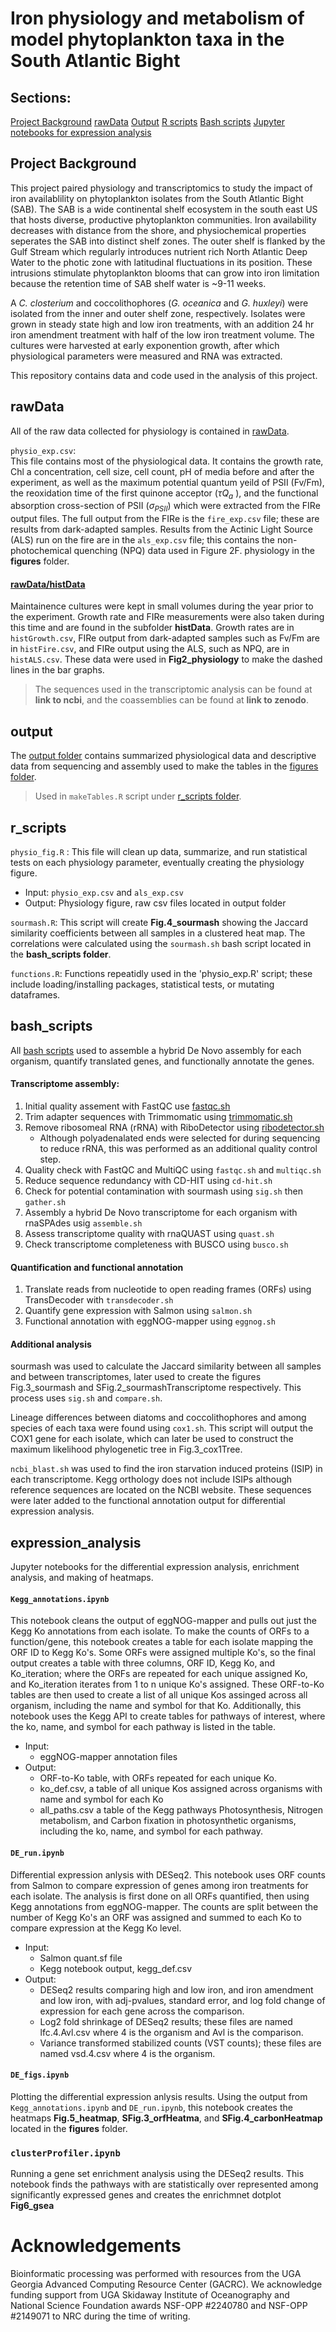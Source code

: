 # Iron physiology and metabolism of model phytoplankton taxa in the South Atlantic Bight

## Sections:
[Project Background](#project-background)
[rawData](#rawdata)
[Output](#output)
[R scripts](#r_scripts)
[Bash scripts](#bash_scripts)
[Jupyter notebooks for expression analysis](#expression_analysis)

## Project Background

This project paired physiology and transcriptomics to study the impact of iron availablility on phytoplankton isolates from the South Atlantic Bight (SAB). The SAB is a wide continental shelf ecosystem in the south east US that hosts diverse, productive phytoplankton communities. Iron availability decreases with distance from the shore, and physiochemical properties seperates the SAB into distinct shelf zones. The outer shelf is flanked by the Gulf Stream which regularly introduces nutrient rich North Atlantic Deep Water to the photic zone with latitudinal fluctuations in its position. These intrusions stimulate phytoplankton blooms that can grow into iron limitation because the retention time of SAB shelf water is ~9-11 weeks. 

A <i>C. closterium</i> and coccolithophores (<i>G. oceanica</i> and <i>G. huxleyi</i>) were isolated from the inner and outer shelf zone, respectively. Isolates were grown in steady state high and low iron treatments, with an addition 24 hr iron amendment treatment with half of the low iron treatment volume. The cultures were harvested at early exponention growth, after which physiological parameters were measured and RNA was extracted. 

This repository contains data and code used in the analysis of this project. 

## rawData

All of the raw data collected for physiology is contained in [rawData](rawData/). 

`physio_exp.csv`:   
This file contains most of the physiological data. It contains the growth rate, Chl a concentration, cell size, cell count, pH of media before and after the experiment, as well as the maximum potential quantum yeild of PSII (Fv/Fm), the reoxidation time of the first quinone acceptor ($\tau Q_a$ ), and the functional absorption cross-section of PSII ($\sigma_{PSII}$) which were extracted from the FIRe output files. The full output from the FIRe is the `fire_exp.csv` file; these are results from dark-adapted samples. Results from the Actinic Light Source (ALS) run on the fire are in the `als_exp.csv` file; this contains the non-photochemical quenching (NPQ) data used in Figure 2F. physiology in the **figures** folder. 

#### [rawData/histData](rawData/histData)

Maintainence cultures were kept in small volumes during the year prior to the experiment. Growth rate and FIRe measurements were also taken during this time and are found in the subfolder **histData**. Growth rates are in `histGrowth.csv`, FIRe output from dark-adapted samples such as Fv/Fm are in `histFire.csv`, and FIRe output using the ALS, such as NPQ, are in `histALS.csv`. These data were used in **Fig2_physiology** to make the dashed lines in the bar graphs.

>The sequences used in the transcriptomic analysis can be found at **link to ncbi**, and the coassemblies can be found at **link to zenodo**. 

## output

The [output folder](output/) contains summarized physiological data and descriptive data from sequencing and assembly used to make the tables in the [figures folder](figs/). 
>Used in `makeTables.R` script under [r_scripts folder](r_scripts/). 

## r_scripts

 `physio_fig.R` :
 This file will clean up data, summarize, and run statistical tests on each physiology parameter, eventually creating the physiology figure.
 - Input: `physio_exp.csv` and `als_exp.csv`
 - Output: Physiology figure, raw csv files located in output folder

`sourmash.R`:
This script will create **Fig.4_sourmash** showing the Jaccard similarity coefficients between all samples in a clustered heat map. The correlations were calculated using the `sourmash.sh` bash script located in the **bash_scripts folder**.

`functions.R`: 
Functions repeatidly used in the 'physio_exp.R' script; these include loading/installing packages, statistical tests, or mutating dataframes. 

## bash_scripts

All [bash scripts](bash_scripts/) used to assemble a hybrid De Novo assembly for each organism, quantify translated genes, and functionally annotate the genes. 

#### Transcriptome assembly:

1. Initial quality assement with FastQC use [fastqc.sh](bash_scripts/fastqc.sh)
2. Trim adapter sequences with Trimmomatic using [trimmomatic.sh](bash_scripts/trimmomatic.sh)
3. Remove ribosomeal RNA (rRNA) with RiboDetector using [ribodetector.sh](bash_scripts/ribodetector.sh)
    - Although polyadenalated ends were selected for during sequencing to reduce rRNA, this was performed as an additional quality control step.
4. Quality check with FastQC and MultiQC using `fastqc.sh` and `multiqc.sh`
5. Reduce sequence redundancy with CD-HIT using `cd-hit.sh`
6. Check for potential contamination with sourmash using `sig.sh` then `gather.sh`
7. Assembly a hybrid De Novo transcriptome for each organism with rnaSPAdes usig `assemble.sh`
8. Assess transcriptome quality with rnaQUAST using `quast.sh`
9. Check transcriptome completeness with BUSCO using `busco.sh`

#### Quantification and functional annotation

1. Translate reads from nucleotide to open reading frames (ORFs) using TransDecoder with `transdecoder.sh`
2. Quantify gene expression with Salmon using `salmon.sh`
3. Functional annotation with eggNOG-mapper using `eggnog.sh`

#### Additional analysis

sourmash was used to calculate the Jaccard similarity between all samples and between transcriptomes, later used to create the figures Fig.3_sourmash and SFig.2_sourmashTranscriptome respectively. This process uses `sig.sh` and `compare.sh`. 

Lineage differences between diatoms and coccolithophores and among species of each taxa were found using `cox1.sh`. This script will output the COX1 gene for each isolate, which can later be used to construct the maximum likelihood phylogenetic tree in Fig.3_cox1Tree. 

`ncbi_blast.sh` was used to find the iron starvation induced proteins (ISIP) in each transcriptome. Kegg orthology does not include ISIPs although reference sequences are located on the NCBI website. These sequences were later added to the functional annotation output for differential expression analysis. 

## expression_analysis

Jupyter notebooks for the differential expression analysis, enrichment analysis, and making of heatmaps.

#### `Kegg_annotations.ipynb`
This notebook cleans the output of eggNOG-mapper and pulls out just the Kegg Ko annotations from each isolate. To make the counts of ORFs to a function/gene, this notebook creates a table for each isolate mapping the ORF ID to Kegg Ko's. Some ORFs were assigned multiple Ko's, so the final output creates a table with three columns, ORF ID, Kegg Ko, and Ko_iteration; where the ORFs are repeated for each unique assigned Ko, and Ko_iteration iterates from 1 to n unique Ko's assigned. These ORF-to-Ko tables are then used to create a list of all unique Kos assinged across all organism, including the name and symbol for that Ko. Additionally, this notebook uses the Kegg API to create tables for pathways of interest, where the ko, name, and symbol for each pathway is listed in the table. 
- Input:
  - eggNOG-mapper annotation files
- Output:
  - ORF-to-Ko table, with ORFs repeated for each unique Ko.
  - ko_def.csv, a table of all unique Kos assigned across organisms with name and symbol for each Ko
  - all_paths.csv a table of the Kegg pathways Photosynthesis, Nitrogen metabolism, and Carbon fixation in photosynthetic organisms, including the ko, name, and symbol for each pathway.

#### `DE_run.ipynb`
Differential expression anlysis with DESeq2. This notebook uses ORF counts from Salmon to compare expression of genes among iron treatments for each isolate. The analysis is first done on all ORFs quantified, then using Kegg annotations from eggNOG-mapper. The counts are split between the number of Kegg Ko's an ORF was assigned and summed to each Ko to compare expression at the Kegg Ko level.
- Input:
  - Salmon quant.sf file
  - Kegg notebook output, kegg_def.csv
- Output:
  - DESeq2 results comparing high and low iron, and iron amendment and low iron, with adj-pvalues, standard error, and log fold change of expression for each gene across the comparison.
  - Log2 fold shrinkage of DESeq2 results; these files are named lfc.4.Avl.csv where 4 is the organism and Avl is the comparison.
  - Variance transformed stabilized counts (VST counts); these files are named vsd.4.csv where 4 is the organism.
 
#### `DE_figs.ipynb`
Plotting the differential expression anlysis results. Using the output from `Kegg_annotations.ipynb` and `DE_run.ipynb`, this notebook creates the heatmaps **Fig.5_heatmap**, **SFig.3_orfHeatma**, and **SFig.4_carbonHeatmap** located in the **figures** folder.

### `clusterProfiler.ipynb`
Running a gene set enrichment analysis using the DESeq2 results. This notebook finds the pathways with are statistically over represented among significantly expressed genes and creates the enrichmnet dotplot **Fig6_gsea**



# Acknowledgements

Bioinformatic processing was performed with resources from the UGA Georgia Advanced Computing Resource Center (GACRC). We acknowledge funding support from UGA Skidaway Institute of Oceanography and National Science Foundation awards NSF-OPP #2240780 and NSF-OPP #2149071 to NRC during the time of writing.
